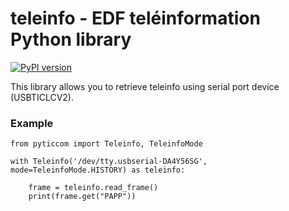 # teleinfo - EDF teléinformation Python library

[![PyPI version](https://badge.fury.io/py/pyticcom.svg)](https://badge.fury.io/py/pyticcom)

This library allows you to retrieve teleinfo using serial port device (USBTICLCV2).

### Example

~~~
from pyticcom import Teleinfo, TeleinfoMode

with Teleinfo('/dev/tty.usbserial-DA4Y56SG', mode=TeleinfoMode.HISTORY) as teleinfo:

    frame = teleinfo.read_frame()
    print(frame.get("PAPP"))
~~~